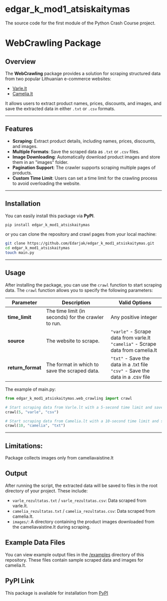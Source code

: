 # edgar_k_mod1_atsiskaitymas
The source code for the first module of the Python Crash Course project.

# WebCrawling Package

## Overview

The **WebCrawling** package provides a solution for scraping structured data from two popular Lithuanian e-commerce websites:
- [Varle.lt](https://www.varle.lt/ispardavimas/)
- [Camelia.lt](https://camelia.lt/c/prekiu-medis/nereceptiniai-vaistai/persalimui-1288)

It allows users to extract product names, prices, discounts, and images, and save the extracted data in either `.txt` or `.csv` formats.

---

## Features

- **Scraping**: Extract product details, including names, prices, discounts, and images.
- **Multiple Formats**: Save the scraped data as `.txt` or `.csv` files.
- **Image Downloading**: Automatically download product images and store them in an "images" folder.
- **Pagination Support**: The crawler supports scraping multiple pages of products.
- **Custom Time Limit**: Users can set a time limit for the crawling process to avoid overloading the website.

---

## Installation

You can easily install this package via **PyPI**.

```bash
pip install edgar_k_mod1_atsiskaitymas
```

or you can clone the repository and crawl pages from your local machine:

```bash
git clone https://github.com/Edarjak/edgar_k_mod1_atsiskaitymas.git
cd edgar_k_mod1_atsiskaitymas
touch main.py
```

---

## Usage

After installing the package, you can use the `crawl` function to start scraping data. The `crawl` function allows you to specify the following parameters:


| Parameter       | Description                                                                 | Valid Options                           |
|-----------------|-----------------------------------------------------------------------------|-----------------------------------------|
| **time_limit**  | The time limit (in seconds) for the crawler to run.                         | Any positive integer                    |
| **source**      | The website to scrape.                                                      | `"varle"` - Scrape data from varle.lt<br>`"camelia"` - Scrape data from camelia.lt |
| **return_format** | The format in which to save the scraped data.                               | `"txt"` - Save the data in a .txt file<br>`"csv"` - Save the data in a .csv file |


The example of main.py:

```python
from edgar_k_mod1_atsiskaitymas.web_crawling import crawl

# Start scraping data from Varle.lt with a 5-second time limit and save results in CSV format
crawl(5, "varle", "csv")

# Start scraping data from Camelia.lt with a 10-second time limit and save results in TXT format
crawl(10, "camelia", "txt")
```

---

## Limitations:
Package collects images only from cameliavaistine.lt

## Output

After running the script, the extracted data will be saved to files in the root directory of your project. These include:

- `varle_rezultatas.txt` / `varle_rezultatas.csv`: Data scraped from varle.lt.
- `camelia_rezultatas.txt` / `camelia_rezultatas.csv`: Data scraped from camelia.lt.
- `images/`: A directory containing the product images downloaded from the cameliavaistine.lt during scraping.

## Example Data Files

You can view example output files in the [/examples](./examples/) directory of this repository. These files contain sample scraped data and images for camelia.lt.

## PyPI Link

This package is available for installation from [PyPI](https://pypi.org/project/edgar_k_mod1_atsiskaitymas/)
